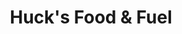 ---
title: "Huck's Food & Fuel"
url: /harrisburg/hucks-food-and-fuel-west-poplar-street/
shop: convenience
---